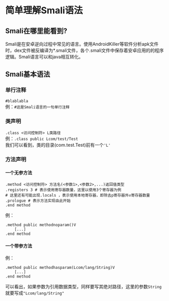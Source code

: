 # **简单理解Smali语法**
## Smali在哪里能看到?
Smali是在安卓逆向过程中常见的语言。使用AndroidKiller等软件分析apk文件时，dex文件被反编译为*.smali文件，各个.smali文件中保存着安卓应用的的程序逻辑。Smali语言可以和java相互转化。       
## Smali基本语法
### 单行注释
`#blablabla`   
例：`#这是Smali语言的一句单行注释`
### 类声明
`.class <访问控制符> L类路径`  
例：`.class public Lcom/test/Test`   
我们可以看到，类的目录(com.test.Test)前有一个`'L'`  
### 方法声明   
#### 一个无参方法
```
.method <访问控制符> 方法名(<参数1>,<参数2>,...)返回值类型
.registers 3 # 表示使用寄存器数量，这里以使用3个寄存器为例
# 这里还有可能出现.locals ，表示使用本地寄存器，即除去p寄存器外v寄存器数量
.prologue # 表示方法实现由此开始
.end method
```
例：   
```
.method public methodnoparam()V     
    [...]
.end method
```
#### 一个带参方法  
例：
```
.method public methodhasparam(Lcom/lang/String)V
    [...]
.end method
```
可以看出，如果参数为引用数据类型，同样要写其绝对路径，这里的参数`String`就要写成`"Lcom/lang/String"`

